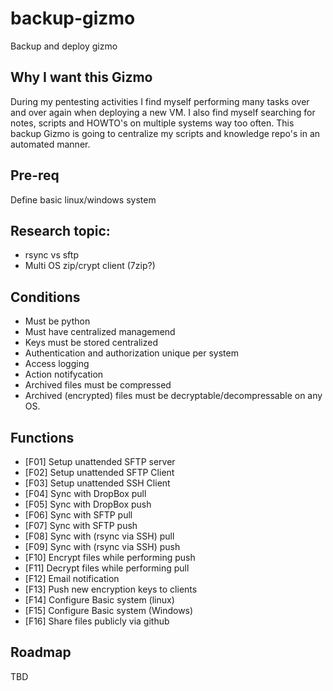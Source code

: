 # backup-gizmo
Backup and deploy gizmo

## Why I want this Gizmo
During my pentesting activities I find myself performing many tasks over and over again when deploying a new VM. 
I also find myself searching for notes, scripts and HOWTO's on multiple systems way too often. 
This backup Gizmo is going to centralize my scripts and knowledge repo's in an automated manner. 

## Pre-req
Define basic linux/windows system

## Research topic:
* rsync vs sftp
* Multi OS zip/crypt client (7zip?)

## Conditions
* Must be python
* Must have centralized managemend
* Keys must be stored centralized
* Authentication and authorization unique per system
* Access logging
* Action notifycation
* Archived files must be compressed 
* Archived (encrypted) files must be decryptable/decompressable on any OS. 

## Functions
* [F01] Setup unattended SFTP server 
* [F02] Setup unattended SFTP Client
* [F03] Setup unattended SSH Client
* [F04] Sync with DropBox pull
* [F05] Sync with DropBox push
* [F06] Sync with SFTP pull 
* [F07] Sync with SFTP push 
* [F08] Sync with (rsync via SSH) pull 
* [F09] Sync with (rsync via SSH) push 
* [F10] Encrypt files while performing push
* [F11] Decrypt files while performing pull
* [F12] Email notification
* [F13] Push new encryption keys to clients
* [F14] Configure Basic system (linux)
* [F15] Configure Basic system (Windows)
* [F16] Share files publicly via github

## Roadmap
TBD

